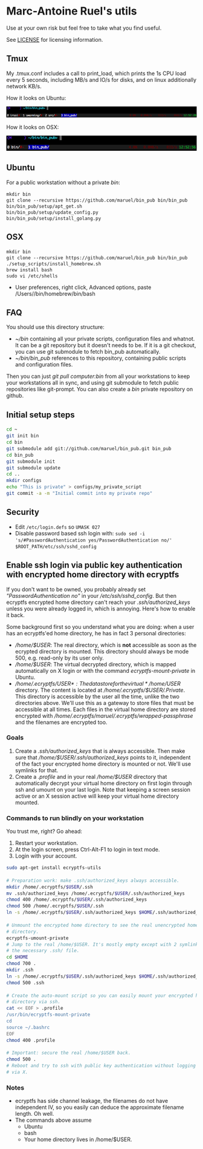 # Marc-Antoine Ruel's utils

Use at your own risk but feel free to take what you find useful.

See [LICENSE](https://github.com/maruel/bin_pub/blob/master/LICENSE) for
licensing information.


## Tmux

My .tmux.conf includes a call to print_load, which prints the 1s CPU load every
5 seconds, including MB/s and IO/s for disks, and on linux additionally network
KB/s.

How it looks on Ubuntu:

![Ubuntu](/screenshots/ubuntu.png)

How it looks on OSX:

![OSX](/screenshots/osx.png)


## Ubuntu

For a public workstation without a private *bin*:

```
mkdir bin
git clone --recursive https://github.com/maruel/bin_pub bin/bin_pub
bin/bin_pub/setup/apt_get.sh
bin/bin_pub/setup/update_config.py
bin/bin_pub/setup/install_golang.py
```


## OSX

```
mkdir bin
git clone --recursive https://github.com/maruel/bin_pub bin/bin_pub
./setup_scripts/install_homebrew.sh
brew install bash
sudo vi /etc/shells
```

* User preferences, right click, Advanced options, paste
      /Users/<YOUR USERNAME>/bin/homebrew/bin/bash


## FAQ

You should use this directory structure:

-   *~/bin* containing all your private scripts, configuration files and
    whatnot.  It can be a git repository but it doesn't needs to be. If it is a
    git checkout, you can use git submodule to fetch bin_pub automatically.
-   *~/bin/bin_pub* references to this repository, containing public scripts and
    configuration files.

Then you can just *git pull computer:bin* from all your workstations to keep
your workstations all in sync, and using git submodule to fetch public
repositories like git-prompt. You can also create a *bin* private repository on
github.


## Initial setup steps

```bash
cd ~
git init bin
cd bin
git submodule add git://github.com/maruel/bin_pub.git bin_pub
cd bin_pub
git submodule init
git submodule update
cd ..
mkdir configs
echo "This is private" > configs/my_private_script
git commit -a -m "Initial commit into my private repo"
```


## Security

- Edit `/etc/login.defs` so `UMASK 027`
- Disable password based ssh login with: `sudo sed -i 's/#PasswordAuthentication yes/PasswordAuthentication no/' $ROOT_PATH/etc/ssh/sshd_config`


## Enable ssh login via public key authentication with encrypted home directory with ecryptfs

If you don't want to be owned, you probably already set
*"PasswordAuthentication no"* in your */etc/ssh/sshd_config*. But then ecryptfs
encrypted home directory can't reach your *.ssh/authorized_keys* unless you were
already logged in, which is annoying. Here's how to enable it back.

Some background first so you understand what you are doing: when a user has an
ecryptfs'ed home directory, he has in fact 3 personal directories:

- */home/$USER*: The real directory, which is **not** accessible as soon as the
  ecrypted directory is mounted. This directory should always be mode 500, e.g.
  read-only by its user only.
- */home/$USER*: The virtual decrypted directory, which is mapped automatically
  on X login or with the command *ecryptfs-mount-private* in Ubuntu.
- */home/.ecryptfs/$USER*: The datastore for the virtual */home/$USER*
  directory.  The content is located at */home/.ecryptfs/$USER/.Private*. This
  directory is accessible by the user all the time, unlike the two directories
  above. We'll use this as a gateway to store files that must be accessible at
  all times.  Each files in the virtual home directory are stored encrypted with
  */home/.ecryptfs/maruel/.ecryptfs/wrapped-passphrase* and the filenames are
  encrypted too.


### Goals

1. Create a *.ssh/authorized_keys* that is always accessible. Then make sure
   that */home/$USER/.ssh/authorized_keys* points to it, independent of the fact
   your encrypted home directory is mounted or not. We'll use symlinks for that.
2. Create a *.profile* and in your real */home/$USER* directory that
   automatically decrypt your virtual home directory on first login through ssh
   and umount on your last login. Note that keeping a screen session active or
   an X session active will keep your virtual home directory mounted.

### Commands to run blindly on your workstation

You trust me, right? Go ahead:

1. Restart your workstation.
2. At the login screen, press Ctrl-Alt-F1 to login in text mode.
3. Login with your account.

```bash
sudo apt-get install ecryptfs-utils

# Preparation work: make .ssh/authorized_keys always accessible.
mkdir /home/.ecryptfs/$USER/.ssh
mv .ssh/authorized_keys /home/.ecryptfs/$USER/.ssh/authorized_keys
chmod 400 /home/.ecryptfs/$USER/.ssh/authorized_keys
chmod 500 /home/.ecryptfs/$USER/.ssh
ln -s /home/.ecryptfs/$USER/.ssh/authorized_keys $HOME/.ssh/authorized_keys

# Unmount the encrypted home directory to see the real unencrypted home
# directory.
ecryptfs-umount-private
# Jump to the real /home/$USER. It's mostly empty except with 2 symlinks. Add
# the necessary .ssh/ file.
cd $HOME
chmod 700 .
mkdir .ssh
ln -s /home/.ecryptfs/$USER/.ssh/authorized_keys $HOME/.ssh/authorized_keys
chmod 500 .ssh

# Create the auto-mount script so you can easily mount your encrypted home
# directory via ssh.
cat << EOF > .profile
/usr/bin/ecryptfs-mount-private
cd
source ~/.bashrc
EOF
chmod 400 .profile

# Important: secure the real /home/$USER back.
chmod 500 .
# Reboot and try to ssh with public key authentication without logging in first
# via X.
```


### Notes

- ecryptfs has side channel leakage, the filenames do not have independent IV,
  so you easily can deduce the approximate filename length. Oh well.
- The commands above assume
  - Ubuntu
  - bash
  - Your home directory lives in /home/$USER.
